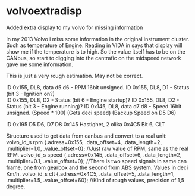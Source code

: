 # volvoextradisp
Added extra display to my volvo for missing information

In my 2013 Volvo i miss some information in the original instrument cluster. Such as temperature of Engine.
Reading in VIDA in says that display will show me if the temperature is to high.
So the value itself has to be on the CANbus, so start to digging into the cantrafic on the 
midspeed network gave me some information.


This is just a very rough estimation. May not be correct.

ID 0x155, DL8, data d5 d6 - RPM 16bit unsigned.
ID 0x155, DL8, D1 - Status (bit 3 - Ignition on?) 	
ID 0x155, DL8, D2 - Status (bit 6 - Engine startup)?
ID 0x155, DL8, D2 - Status (bit 3 - Engine running)?
ID 0x145, DL8, data d7 d8 - Speed 16bit unsigned. (Speed * 100) (Gets deci speed) (Backup Speed on D5 D6)

ID 0x195 D5 D6, D7 D8
0x145 Hastighet, 2 olika
0x4C5	Bit 6, CLT

Structure used to get data from canbus and convert to a real unit:
volvo_id_s  rpm {.adress=0x155, .data_offset=4, .data_length=2, .multiplier=1.0, .value_offset=0};    //Just raw value of RPM, same as the real RPM.
volvo_id_s  speed {.adress=0x145, .data_offset=6, .data_length=2, .multiplier=0.1, .value_offset=0};  //There is two speed signals in same can frame, one from gearbox and the second from ABS system. Values in deci Km/h.
volvo_id_s  clt {.adress=0x4C5, .data_offset=5, .data_length=1, .multiplier=1.5, .value_offset=60};  //Kind of rough values, precision of 1,5 degree. 
